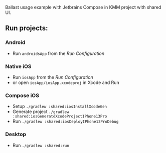Ballast usage example with Jetbrains Compose in KMM project with shared UI.

## Run projects:

### Android
- Run `androidsApp` from the _Run Configuration_

### Native iOS
- Run `iosApp` from the _Run Configuration_
- or open `iosApp/iosApp.xcodeproj` in Xcode and Run

### Compose iOS
- Setup `./gradlew :shared:iosInstallXcodeGen`
- Generate project `./gradlew :shared:iosGenerateXcodeProjectIPhone13Pro`
- Run `./gradlew :shared:iosDeployIPhone13ProDebug`

### Desktop
- Run `./gradlew :shared:run`